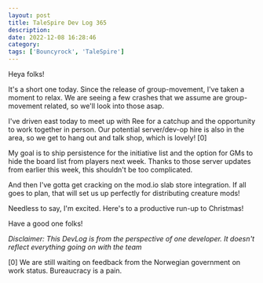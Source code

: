 ```yaml
---
layout: post
title: TaleSpire Dev Log 365
description:
date: 2022-12-08 16:28:46
category:
tags: ['Bouncyrock', 'TaleSpire']
---
```


Heya folks!

It's a short one today. Since the release of group-movement, I've taken a moment to relax. We are seeing a few crashes that we assume are group-movement related, so we'll look into those asap.

I've driven east today to meet up with Ree for a catchup and the opportunity to work together in person. Our potential server/dev-op hire is also in the area, so we get to hang out and talk shop, which is lovely! [0]

My goal is to ship persistence for the initiative list and the option for GMs to hide the board list from players next week. Thanks to those server updates from earlier this week, this shouldn't be too complicated.

And then I've gotta get cracking on the mod.io slab store integration. If all goes to plan, that will set us up perfectly for distributing creature mods!

Needless to say, I'm excited. Here's to a productive run-up to Christmas!

Have a good one folks!

*Disclaimer: This DevLog is from the perspective of one developer. It doesn't reflect everything going on with the team*

[0] We are still waiting on feedback from the Norwegian government on work status. Bureaucracy is a pain.
